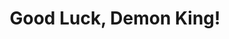 --- 
title: "Good Luck, Demon King!"
publishdate: "2019-9-5T16:48:46+02:00"
src: "https://365manga.net/manga/good-luck-demon-king"
image: "https://data.365manga.net/images/thumbnails/1999-good-luck-demon-king.jpg"
description: "This is a wonderful world ruled by magic. It's full of ancient myths and legends of all types, including one such legend that was on most people's tongues as of late: one about the battle between an evil demon king and great sages.In the current day, at the world's one and only Magic Academy -- the Forest Academy of Magic -- more and more odd creatures seem to be appearing…"
---